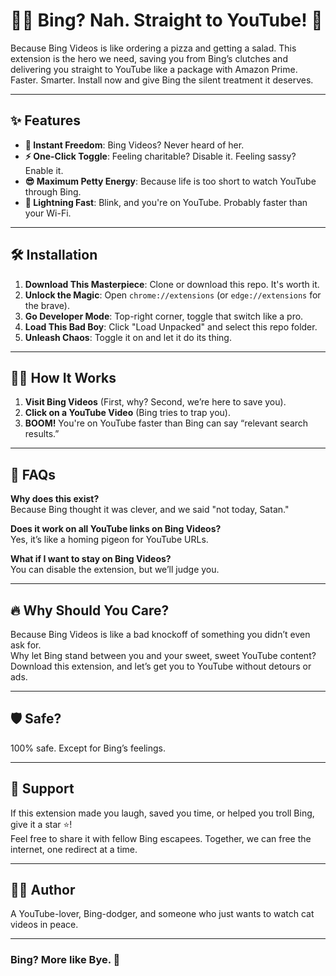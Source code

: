 # 🏃‍♀️ Bing? Nah. Straight to YouTube! 🎯  

Because Bing Videos is like ordering a pizza and getting a salad. This extension is the hero we need, saving you from Bing’s clutches and delivering you straight to YouTube like a package with Amazon Prime. Faster. Smarter. Install now and give Bing the silent treatment it deserves.


---

## ✨ Features  

- **🚀 Instant Freedom**: Bing Videos? Never heard of her.  
- **⚡ One-Click Toggle**: Feeling charitable? Disable it. Feeling sassy? Enable it.  
- **😎 Maximum Petty Energy**: Because life is too short to watch YouTube through Bing.  
- **🐇 Lightning Fast**: Blink, and you're on YouTube. Probably faster than your Wi-Fi.  

---

## 🛠 Installation  

1. **Download This Masterpiece**: Clone or download this repo. It's worth it.  
2. **Unlock the Magic**: Open `chrome://extensions` (or `edge://extensions` for the brave).  
3. **Go Developer Mode**: Top-right corner, toggle that switch like a pro.  
4. **Load This Bad Boy**: Click "Load Unpacked" and select this repo folder.  
5. **Unleash Chaos**: Toggle it on and let it do its thing.  

---

## 🧙‍♂️ How It Works  

1. **Visit Bing Videos** (First, why? Second, we’re here to save you).  
2. **Click on a YouTube Video** (Bing tries to trap you).  
3. **BOOM!** You're on YouTube faster than Bing can say “relevant search results.”  

---

## 🤔 FAQs  

**Why does this exist?**  
Because Bing thought it was clever, and we said "not today, Satan."  

**Does it work on all YouTube links on Bing Videos?**  
Yes, it’s like a homing pigeon for YouTube URLs.  

**What if I want to stay on Bing Videos?**  
You can disable the extension, but we’ll judge you.  

---

## 🔥 Why Should You Care?  

Because Bing Videos is like a bad knockoff of something you didn’t even ask for.  
Why let Bing stand between you and your sweet, sweet YouTube content?  
Download this extension, and let’s get you to YouTube without detours or ads.  

---

## 🛡️ Safe?  

100% safe. Except for Bing’s feelings.  

---

## 🌟 Support  

If this extension made you laugh, saved you time, or helped you troll Bing, give it a star ⭐!  
Feel free to share it with fellow Bing escapees. Together, we can free the internet, one redirect at a time.  

---

## 👨‍💻 Author  

A YouTube-lover, Bing-dodger, and someone who just wants to watch cat videos in peace.  

---

### Bing? More like **Bye**. 👋  
